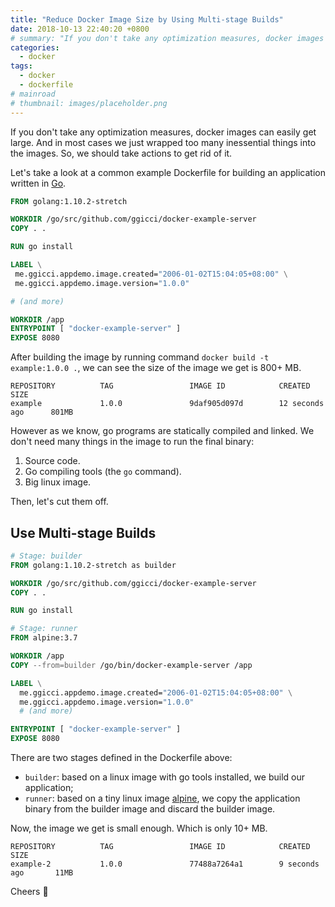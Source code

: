 ```yaml
---
title: "Reduce Docker Image Size by Using Multi-stage Builds"
date: 2018-10-13 22:40:20 +0800
# summary: "If you don't take any optimization measures, docker images can easily get large. And in most cases we just wrapped too many inessential things into the images. So, we should take actions to get rid of it."
categories:
  - docker
tags:
  - docker
  - dockerfile
# mainroad
# thumbnail: images/placeholder.png
---
```


If you don't take any optimization measures, docker images can easily get large. And in most cases we just wrapped too many inessential things into the images. So, we should take actions to get rid of it.

Let's take a look at a common example Dockerfile for building an application written in [Go](https://golang.org/).

```dockerfile
FROM golang:1.10.2-stretch

WORKDIR /go/src/github.com/ggicci/docker-example-server
COPY . .

RUN go install

LABEL \
 me.ggicci.appdemo.image.created="2006-01-02T15:04:05+08:00" \
 me.ggicci.appdemo.image.version="1.0.0"

# (and more)

WORKDIR /app
ENTRYPOINT [ "docker-example-server" ]
EXPOSE 8080
```

After building the image by running command `docker build -t example:1.0.0 .`, we can see the size of the image we get is 800+ MB.

```text
REPOSITORY          TAG                 IMAGE ID            CREATED             SIZE
example             1.0.0               9daf905d097d        12 seconds ago      801MB
```

However as we know, go programs are statically compiled and linked. We don't need many things in the image to run the final binary:

1. Source code.
2. Go compiling tools (the `go` command).
3. Big linux image.

Then, let's cut them off.

## Use Multi-stage Builds

```dockerfile
# Stage: builder
FROM golang:1.10.2-stretch as builder

WORKDIR /go/src/github.com/ggicci/docker-example-server
COPY . .

RUN go install

# Stage: runner
FROM alpine:3.7

WORKDIR /app
COPY --from=builder /go/bin/docker-example-server /app

LABEL \
  me.ggicci.appdemo.image.created="2006-01-02T15:04:05+08:00" \
  me.ggicci.appdemo.image.version="1.0.0"
  # (and more)

ENTRYPOINT [ "docker-example-server" ]
EXPOSE 8080
```

There are two stages defined in the Dockerfile above:

- `builder`: based on a linux image with go tools installed, we build our application;
- `runner`: based on a tiny linux image [alpine](https://alpinelinux.org/), we copy the application binary from the builder image and discard the builder image.

Now, the image we get is small enough. Which is only 10+ MB.

```text
REPOSITORY          TAG                 IMAGE ID            CREATED             SIZE
example-2           1.0.0               77488a7264a1        9 seconds ago       11MB
```

Cheers 🎉
